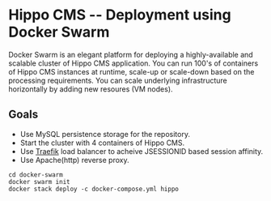 # Hippo CMS -- Deployment using Docker Swarm
Docker Swarm is an elegant platform for deploying a highly-available  and scalable cluster of Hippo CMS application. You can run 100's of containers of Hippo CMS instances at runtime, scale-up or scale-down based on the processing requirements. You can scale underlying infrastructure horizontally by adding new resoures (VM nodes). 

Goals
-----
* Use MySQL persistence storage for the repository.
* Start the cluster with 4 containers of Hippo CMS.
* Use [Traefik](https://traefik.io/) load balancer to acheive JSESSIONID based session affinity.
* Use Apache(http) reverse proxy.


```
cd docker-swarm
docker swarm init
docker stack deploy -c docker-compose.yml hippo
```
